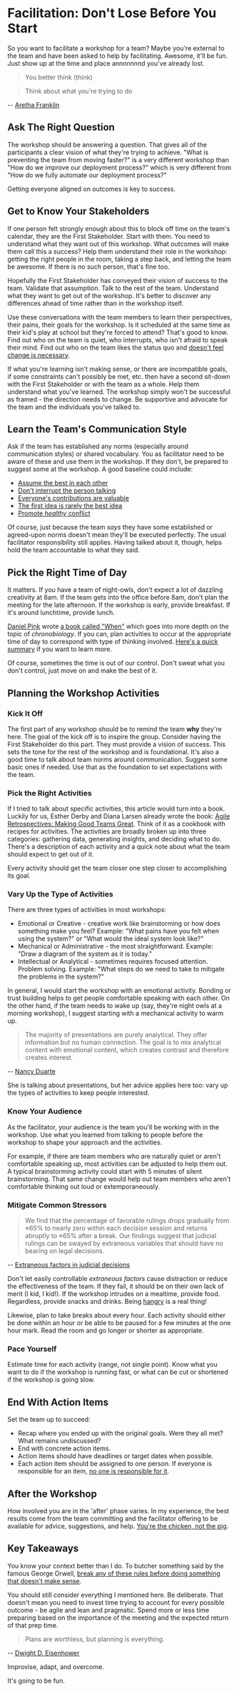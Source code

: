 # Facilitation: Don't Lose Before You Start

So you want to facilitate a workshop for a team? Maybe you're external to the team and have been asked to help by facilitating. Awesome, it'll be fun. Just show up at the time and place annnnnnnd you've already lost.

> You better think (think)

> Think about what you're trying to do

-- [Aretha Franklin](https://en.wikipedia.org/wiki/Aretha_Franklin)

## Ask The Right Question

The workshop should be answering a question. That gives all of the participants a clear vision of what they're trying to achieve. "What is preventing the team from moving faster?" is a very different workshop than "How do we improve our deployment process?" which is very different from "How do we fully automate our deployment process?"

Getting everyone aligned on outcomes is key to success.

## Get to Know Your Stakeholders

If one person felt strongly enough about this to block off time on the team's calendar, they are the First Stakeholder. Start with them. You need to understand what they want out of this workshop. What outcomes will make them call this a success? Help them understand their role in the workshop: getting the right people in the room, taking a step back, and letting the team be awesome. If there is no such person, that's fine too.

Hopefully the First Stakeholder has conveyed their vision of success to the team. Validate that assumption. Talk to the rest of the team. Understand what they want to get out of the workshop. It's better to discover any differences ahead of time rather than in the workshop itself.

Use these conversations with the team members to learn their perspectives, their pains, their goals for the workshop. Is it scheduled at the same time as their kid's play at school but they're forced to attend? That's good to know. Find out who on the team is quiet, who interrupts, who isn't afraid to speak their mind. Find out who on the team likes the status quo and [doesn't feel change is necessary](https://hbr.org/2013/07/hidden-danger-of-being-risk-averse).

If what you're learning isn't making sense, or there are incompatible goals, if some constraints can't possibly be met, etc. then have a second sit-down with the First Stakeholder or with the team as a whole. Help them understand what you've learned. The workshop simply won't be successful as framed - the direction needs to change. Be supportive and advocate for the team and the individuals you've talked to.

## Learn the Team's Communication Style

Ask if the team has established any norms (especially around communication styles) or shared vocabulary. You as facilitator need to be aware of these and use them in the workshop. If they don't, be prepared to suggest some at the workshop. A good baseline could include:

* [Assume the best in each other](https://www.simplypsychology.org/fundamental-attribution.html)
* [Don't interrupt the person talking](https://www.belbin.com/resources/blogs/belbin-and-project-aristotle-everything-you-need-to-know/)
* [Everyone's contributions are valuable](https://rework.withgoogle.com/print/guides/5721312655835136/)
* [The first idea is rarely the best idea](https://www.americanpressinstitute.org/need-to-know/offbeat/scientific-reason-first-idea-rarely-best-one/)
* [Promote _healthy_ conflict](https://www.tablegroup.com/books/dysfunctions)

Of course, just because the team _says_ they have some established or agreed-upon norms doesn't mean they'll be executed perfectly. The usual facilitator responsibility still applies. Having talked about it, though, helps hold the team accountable to what they said.

## Pick the Right Time of Day

It matters. If you have a team of night-owls, don't expect a lot of dazzling creativity at 8am. If the team gets into the office before 8am, don't plan the meeting for the late afternoon. If the workshop is early, provide breakfast. If it's around lunchtime, provide lunch.

[Daniel Pink](https://www.danpink.com/) wrote [a book called "When"](https://www.amazon.com/When-Scientific-Secrets-Perfect-Timing/dp/0735210624) which goes into more depth on the topic of _chronobiology_. If you can, plan activities to occur at the appropriate time of day to correspond with type of thinking involved. [Here's a quick summary](https://news.stlpublicradio.org/post/take-more-breaks-4-other-facts-about-author-daniel-pinks-scientific-secrets-perfect-timing) if you want to learn more.

Of course, sometimes the time is out of our control. Don't sweat what you don't control, just move on and make the best of it.

## Planning the Workshop Activities

### Kick It Off

The first part of any workshop should be to remind the team **why** they're here. The goal of the kick off is to inspire the group. Consider having the First Stakeholder do this part. They must provide a vision of success. This sets the tone for the rest of the workshop and is foundational. It's also a good time to talk about team norms around communication. Suggest some basic ones if needed. Use that as the foundation to set expectations with the team.

### Pick the Right Activities

If I tried to talk about specific activities, this article would turn into a book. Luckily for us, Esther Derby and Diana Larsen already wrote the book: [Agile Retrospectives: Making Good Teams Great](https://www.amazon.com/Agile-Retrospectives-Making-Teams-Great/dp/0977616649). Think of it as a cookbook with recipes for activities. The activities are broadly broken up into three categories: gathering data, generating insights, and deciding what to do. There's a description of each activity and a quick note about what the team should expect to get out of it.

Every activity should get the team closer one step closer to accomplishing its goal.

### Vary Up the Type of Activities

There are three types of activities in most workshops:

* Emotional or Creative - creative work like brainstorming or how does something make you feel? Example: "What pains have you felt when using the system?" or "What would the ideal system look like?"
* Mechanical or Administrative - the most straightforward. Example: "Draw a diagram of the system as it is today."
* Intellectual or Analytical - sometimes requires focused attention. Problem solving. Example: "What steps do we need to take to mitigate the problems in the system?"

In general, I would start the workshop with an emotional activity. Bonding or trust building helps to get people comfortable speaking with each other. On the other hand, if the team needs to wake up (say, they're night owls at a morning workshop), I suggest starting with a mechanical activity to warm up.

> The majority of presentations are purely analytical. They offer information but no human connection. The goal is to mix analytical content with emotional content, which creates contrast and therefore creates interest.

-- [Nancy Duarte](https://www.duarte.com/persuasive-presentations-dont-be-boring-your-presentations-missing-secret-ingredient-part-2/)

She is talking about presentations, but her advice applies here too: vary up the types of activities to keep people interested.

### Know Your Audience

As the facilitator, your audience is the team you'll be working with in the workshop. Use what you learned from talking to people before the workshop to shape your approach and the activities.

For example, if there are team members who are naturally quiet or aren't comfortable speaking up, most activities can be adjusted to help them out. A typical brainstorming activity could start with 5 minutes of silent brainstorming. That same change would help out team members who aren't comfortable thinking out loud or extemporaneously.

### Mitigate Common Stressors

> We find that the percentage of favorable rulings drops gradually from ≈65% to nearly zero within each decision session and returns abruptly to ≈65% after a break. Our findings suggest that judicial rulings can be swayed by extraneous variables that should have no bearing on legal decisions.

-- [Extraneous factors in judicial decisions](https://www.pnas.org/content/108/17/6889.short)

Don't let easily controllable _extraneous factors_ cause distraction or reduce the effectiveness of the team. If they fail, it should be on their own lack of merit (I kid, I kid!). If the workshop intrudes on a mealtime, provide food. Regardless, provide snacks and drinks. Being [hangry](https://www.merriam-webster.com/dictionary/hangry) is a real thing!

Likewise, plan to take breaks about every hour. Each activity should either be done within an hour or be able to be paused for a few minutes at the one hour mark. Read the room and go longer or shorter as appropriate.

### Pace Yourself

Estimate time for each activity (range, not single point). Know what you want to do if the workshop is running fast, or what can be cut or shortened if the workshop is going slow.

## End With Action Items

Set the team up to succeed:
* Recap where you ended up with the original goals. Were they all met? What remains undiscussed?
* End with concrete action items.
* Action items should have deadlines or target dates when possible.
* Each action item should be assigned to one person. If everyone is responsible for an item, [no one is responsible for it](https://en.wikipedia.org/wiki/Diffusion_of_responsibility).

## After the Workshop

How involved you are in the 'after' phase varies. In my experience, the best results come from the team committing and the facilitator offering to be available for advice, suggestions, and help. [You're the chicken, not the pig](https://en.wikipedia.org/wiki/The_Chicken_and_the_Pig).

## Key Takeaways

You know your context better than I do. To butcher something said by the famous George Orwell, [break any of these rules before doing something that doesn't make sense](https://en.wikipedia.org/wiki/Politics_and_the_English_Language#Remedy_of_Six_Rules).

You should still consider everything I mentioned here. Be deliberate. That doesn't mean you need to invest time trying to account for every possible outcome - be agile and lean and pragmatic. Spend more or less time preparing based on the importance of the meeting and the expected return of that prep time.

> Plans are worthless, but planning is everything.

-- [Dwight D. Eisenhower](https://quoteinvestigator.com/2017/11/18/planning/)

Improvise, adapt, and overcome.

It's going to be fun.
